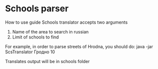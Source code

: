 # Schools parser
How to use guide
Schools translator accepts two arguments
1. Name of the area to search in russian
2. Limit of schools to find

For example, in order to parse streets of Hrodna, you should do:
 java -jar ScsTranslator Гродно 10

Translates output will be in schools folder